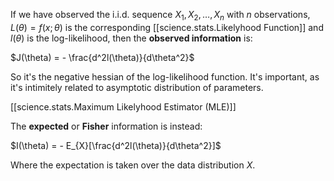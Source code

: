 
If we have observed the i.i.d. sequence $X_1, X_2, \ldots, X_n$ with $n$ observations,  $L(\theta) = f(x;\theta)$ is the corresponding [[science.stats.Likelyhood Function]] and $l(\theta)$ is the log-likelihood, then the __observed information__ is:

 $J(\theta) = - \frac{d^2l(\theta)}{d\theta^2}$

So it's the negative hessian of the log-likelihood function. 
It's important, as it's intimitely related to asymptotic distribution of parameters.

[[science.stats.Maximum Likelyhood Estimator (MLE)]]


The __expected__ or __Fisher__ information is instead:
    
$I(\theta) = - E_{X}[\frac{d^2l(\theta)}{d\theta^2}]$

Where the expectation is taken over the data distribution $X$.




